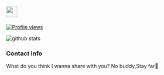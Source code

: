 # <img align="center" src="https://raw.githubusercontent.com/MartinHeinz/MartinHeinz/master/wave.gif" width="30px"> 
 [![Profile views](https://gpvc.arturio.dev/imranvau)](https://github.com/imranvau)

![github stats](https://github-readme-stats.vercel.app/api?username=imranvau&show_icons=true&include_all_commits=true&theme=chartreuse-dark&cache_seconds=3200)

### Contact Info
What do you think I wanna share with you?
No buddy,Stay far🥵 
